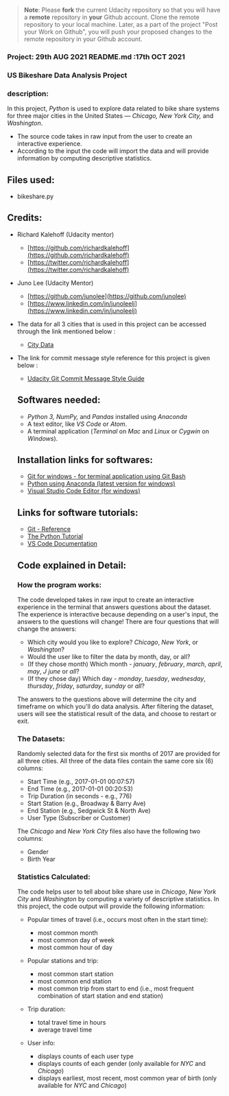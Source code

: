 >**Note**: Please **fork** the current Udacity repository so that you will have a **remote** repository in **your** Github account. Clone the remote repository to your local machine. Later, as a part of the project "Post your Work on Github", you will push your proposed changes to the remote repository in your Github account.

### Project: 29th AUG 2021 README.md :17th OCT 2021


### **US Bikeshare Data Analysis Project**

### **description:**
In this project, _Python_ is used to explore data related to bike share systems for three major cities in the United States — _Chicago, New York City,_ and _Washington_.
- The source code takes in raw input from the user to create an interactive experience.
- According to the input the code will import the data and will provide information by computing descriptive statistics.

## **Files used:**
* bikeshare.py

## **Credits:**
* Richard Kalehoff (Udacity mentor)
    - [https://github.com/richardkalehoff](https://github.com/richardkalehoff)
    - [https://twitter.com/richardkalehoff](https://twitter.com/richardkalehoff)

* Juno Lee (Udacity Mentor)
    - [https://github.com/junolee](https://github.com/junolee)
    - [https://www.linkedin.com/in/junoleelj](https://www.linkedin.com/in/junoleelj)

* The data for all 3 cities that is used in this project can be accessed through the link mentioned below :
    - [City Data](https://drive.google.com/file/d/1km4EggJaSvHos_7KKFuHoJxbh-StyM4G/view?usp=sharing)

* The link for commit message style reference for this project is given below :
    - [Udacity Git Commit Message Style Guide](https://udacity.github.io/git-styleguide/)


    ## **Softwares needed:**
    * _Python 3, NumPy,_ and _Pandas_ installed using _Anaconda_
    * A text editor, like _VS Code_ or _Atom_.
    * A terminal application (_Terminal_ on _Mac_ and _Linux_ or _Cygwin_ on _Windows_).

    ## **Installation links for softwares:**
    * [Git for windows - for terminal application using Git Bash](https://gitforwindows.org/)
    * [Python using Anaconda (latest version for windows)](https://www.anaconda.com/distribution/)
    * [Visual Studio Code Editor (for windows)](https://code.visualstudio.com/docs/setup/windows)

    ## **Links for software tutorials:**
    * [Git - Reference](https://git-scm.com/docs)
    * [The Python Tutorial](https://docs.python.org/3/tutorial/index.html)
    * [VS Code Documentation](https://code.visualstudio.com/docs)

    ## **Code explained in Detail:**
    ### **How the program works:**
    The code developed takes in raw input to create an interactive experience in the terminal that answers questions about the dataset. The experience is interactive because depending on a user's input, the answers to the questions will change! There are four questions that will change the answers:

    * Which city would you like to explore? _Chicago_, _New York_, or _Washington_?
    * Would the user like to filter the data by month, day, or all?
    * (If they chose month) Which month - _january_, _february_, _march_, _april_, _may_, _J
    june_ or _all_?
    * (If they chose day) Which day - _monday_, _tuesday_, _wednesday_, _thursday_, _friday_, _saturday_, _sunday_ or _all_?

    The answers to the questions above will determine the city and timeframe on which you'll do data analysis. After filtering the dataset, users will see the statistical result of the data, and choose to restart or exit.

    ### **The Datasets:**
    Randomly selected data for the first six months of 2017 are provided for all three cities. All three of the data files contain the same core six (6) columns:

    * Start Time (e.g., 2017-01-01 00:07:57)
    * End Time (e.g., 2017-01-01 00:20:53)
    * Trip Duration (in seconds - e.g., 776)
    * Start Station (e.g., Broadway & Barry Ave)
    * End Station (e.g., Sedgwick St & North Ave)
    * User Type (Subscriber or Customer)

    The _Chicago_ and _New York City_ files also have the following two columns:

    * Gender
    * Birth Year

    ### **Statistics Calculated:**
    The code helps user to tell about bike share use in _Chicago_, _New York City_ and _Washington_ by computing a variety of descriptive statistics. In this project, the code output will provide the following information:

    * Popular times of travel (i.e., occurs most often in the start time):

      - most common month
      - most common day of week
      - most common hour of day

    * Popular stations and trip:

      - most common start station
      - most common end station
      - most common trip from start to end (i.e., most frequent combination of start station and end station)

    * Trip duration:

      - total travel time in hours
      - average travel time

    * User info:

      - displays counts of each user type
      - displays counts of each gender (only available for _NYC_ and _Chicago_)
      - displays earliest, most recent, most common year of birth (only available for _NYC_ and _Chicago_)
